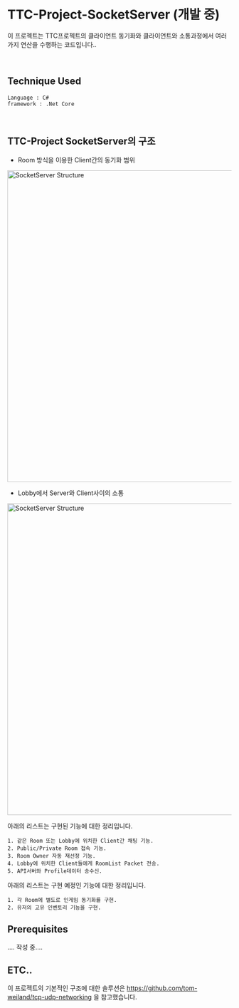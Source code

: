 # TTC-Project-SocketServer (개발 중)

이 프로젝트는 TTC프로젝트의 클라이언트 동기화와 클라이언트와 소통과정에서 여러가지 연산을 수행하는 코드입니다..

<br/>

## Technique Used
```
Language : C#
framework : .Net Core
```
<br/>

## TTC-Project SocketServer의 구조

- Room 방식을 이용한 Client간의 동기화 범위

<img width="700" alt="SocketServer Structure" src="https://user-images.githubusercontent.com/46314169/106367931-b3043980-6389-11eb-8f54-071ef2db1b86.png"/>
<br/>

- Lobby에서 Server와 Client사이의 소통  

<img width="700" alt="SocketServer Structure" src="https://user-images.githubusercontent.com/46314169/106368685-ded5ee00-638e-11eb-90d3-dab1db99b09b.png"/>
<br/>

아래의 리스트는 구현된 기능에 대한 정리입니다.

```
1. 같은 Room 또는 Lobby에 위치한 Client간 채팅 기능.
2. Public/Private Room 접속 기능.
3. Room Owner 자동 재선정 기능.
4. Lobby에 위치한 Client들에게 RoomList Packet 전송.
5. API서버와 Profile데이터 송수신.
```

아래의 리스트는 구현 예정인 기능에 대한 정리입니다.

```
1. 각 Room에 별도로 인게임 동기화를 구현.
2. 유저의 고유 인벤토리 기능을 구현.
```

## Prerequisites

.... 작성 중....


## ETC..
이 프로젝트의 기본적인 구조에 대한 솔루션은 https://github.com/tom-weiland/tcp-udp-networking 을 참고했습니다.
